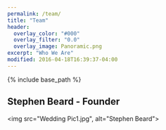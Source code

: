 ```yaml
---
permalink: /team/
title: "Team"
header:
  overlay_color: "#000"
  overlay_filter: "0.0"
  overlay_image: Panoramic.png
excerpt: "Who We Are"
modified: 2016-04-18T16:39:37-04:00
---
```


{% include base_path %}

## Stephen Beard - Founder 
<img src="Wedding Pic1.jpg", alt="Stephen Beard">
